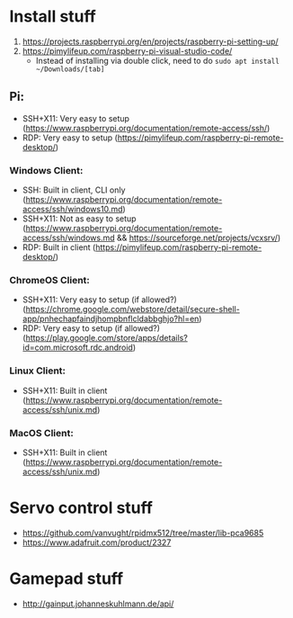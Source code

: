# Install stuff
1. https://projects.raspberrypi.org/en/projects/raspberry-pi-setting-up/
2. https://pimylifeup.com/raspberry-pi-visual-studio-code/
     - Instead of installing via double click, need to do `sudo apt install ~/Downloads/[tab]`


## Pi:
 - SSH+X11: Very easy to setup (https://www.raspberrypi.org/documentation/remote-access/ssh/)
 - RDP: Very easy to setup (https://pimylifeup.com/raspberry-pi-remote-desktop/)


### Windows Client:
 - SSH: Built in client, CLI only (https://www.raspberrypi.org/documentation/remote-access/ssh/windows10.md)
 - SSH+X11: Not as easy to setup (https://www.raspberrypi.org/documentation/remote-access/ssh/windows.md && https://sourceforge.net/projects/vcxsrv/)
 - RDP: Built in client (https://pimylifeup.com/raspberry-pi-remote-desktop/)

### ChromeOS Client:
 - SSH+X11: Very easy to setup (if allowed?) (https://chrome.google.com/webstore/detail/secure-shell-app/pnhechapfaindjhompbnflcldabbghjo?hl=en)
 - RDP: Very easy to setup (if allowed?) (https://play.google.com/store/apps/details?id=com.microsoft.rdc.android)

### Linux Client:
 - SSH+X11: Built in client (https://www.raspberrypi.org/documentation/remote-access/ssh/unix.md)

### MacOS Client:
 - SSH+X11: Built in client (https://www.raspberrypi.org/documentation/remote-access/ssh/unix.md) 


# Servo control stuff
- https://github.com/vanvught/rpidmx512/tree/master/lib-pca9685
- https://www.adafruit.com/product/2327


# Gamepad stuff
- http://gainput.johanneskuhlmann.de/api/
